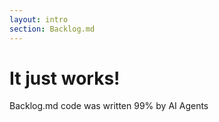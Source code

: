 ```yaml
---
layout: intro
section: Backlog.md
---
```


# It just works!

Backlog.md code was written 99% by AI Agents
